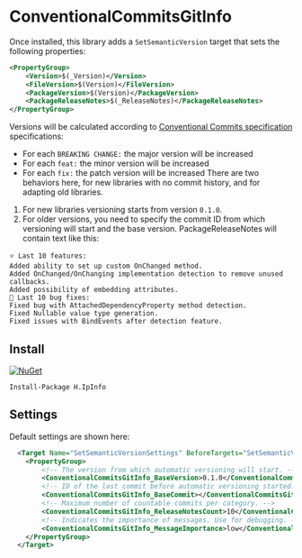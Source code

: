 ﻿# ConventionalCommitsGitInfo

Once installed, this library adds a `SetSemanticVersion` target that sets the following properties:
```xml
<PropertyGroup>
    <Version>$(_Version)</Version>
    <FileVersion>$(Version)</FileVersion>
    <PackageVersion>$(Version)</PackageVersion>
    <PackageReleaseNotes>$(_ReleaseNotes)</PackageReleaseNotes>
</PropertyGroup>
```

Versions will be calculated according to [Conventional Commits specification](https://www.conventionalcommits.org/)
specifications:
- For each `BREAKING CHANGE:` the major version will be increased
- For each `feat:` the minor version will be increased
- For each `fix:` the patch version will be increased
There are two behaviors here, for new libraries with no commit history, and for adapting old libraries.
1. For new libraries versioning starts from version `0.1.0`.
2. For older versions, you need to specify the commit ID from which versioning will start and the base version.
PackageReleaseNotes will contain text like this:
```
⭐ Last 10 features:
Added ability to set up custom OnChanged method.
Added OnChanged/OnChanging implementation detection to remove unused callbacks.
Added possibility of embedding attributes.
🐞 Last 10 bug fixes:
Fixed bug with AttachedDependencyProperty method detection.
Fixed Nullable value type generation.
Fixed issues with BindEvents after detection feature.
```

## Install
[![NuGet](https://img.shields.io/nuget/dt/ConventionalCommitsGitInfo.svg?style=flat-square&label=ConventionalCommitsGitInfo)](https://www.nuget.org/packages/ConventionalCommitsGitInfo/)

```
Install-Package H.IpInfo
```

## Settings
Default settings are shown here:
```xml
  <Target Name="SetSemanticVersionSettings" BeforeTargets="SetSemanticVersion">
    <PropertyGroup>
        <!-- The version from which automatic versioning will start. -->
        <ConventionalCommitsGitInfo_BaseVersion>0.1.0</ConventionalCommitsGitInfo_BaseVersion>
        <!-- ID of the last commit before automatic versioning started. -->
        <ConventionalCommitsGitInfo_BaseCommit></ConventionalCommitsGitInfo_BaseCommit>
        <!-- Maximum number of countable commits per category. -->
        <ConventionalCommitsGitInfo_ReleaseNotesCount>10</ConventionalCommitsGitInfo_ReleaseNotesCount>
        <!-- Indicates the importance of messages. Use for debugging. -->
        <ConventionalCommitsGitInfo_MessageImportance>low</ConventionalCommitsGitInfo_MessageImportance>
    </PropertyGroup>
  </Target>
```